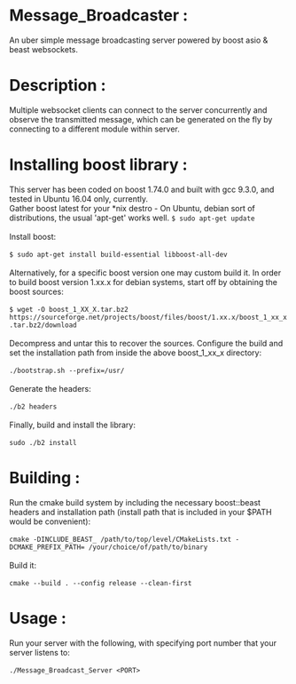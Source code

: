 # Message_Broadcaster :
An uber simple message broadcasting server powered by boost asio & beast websockets.

# Description :
Multiple websocket clients can connect to the server concurrently and observe the transmitted message, which can be generated on the fly by connecting to a different module within server.

# Installing boost library :
This server has been coded on boost 1.74.0 and built with gcc 9.3.0, and tested in Ubuntu 16.04 only, currently.
<br>Gather boost latest for your *nix destro - On Ubuntu, debian sort of distributions, the usual 'apt-get' works well.
    `
    $ sudo apt-get update    
    `
<br><br>Install boost:<br><br>
    `
    $ sudo apt-get install build-essential libboost-all-dev
    `
<br><br>Alternatively, for a specific boost version one may custom build it. In order to build boost version 1.xx.x for debian systems, start off by obtaining the boost sources:<br><br>
    `
    $ wget -O boost_1_XX_X.tar.bz2 https://sourceforge.net/projects/boost/files/boost/1.xx.x/boost_1_xx_x.tar.bz2/download
    `
<br><br>Decompress and untar this to recover the sources. Configure the build and set the installation path from inside the above boost_1_xx_x directory:<br><br>
    `
    ./bootstrap.sh --prefix=/usr/
    `
<br><br>Generate the headers:<br><br>
    `
    ./b2 headers
    `
<br><br>Finally, build and install the library:<br><br>
    `
    sudo ./b2 install
    `
    
# Building :
Run the cmake build system by including the necessary boost::beast headers and installation path (install path that is included in your $PATH would be convenient):<br><br>
    `
    cmake -DINCLUDE_BEAST_ /path/to/top/level/CMakeLists.txt -DCMAKE_PREFIX_PATH= /your/choice/of/path/to/binary
    `
<br><br>Build it:<br><br>
    `
    cmake --build . --config release --clean-first
    `
# Usage :
Run your server with the following, with specifying port number that your server listens to:<br><br>
`
./Message_Broadcast_Server <PORT>
`
